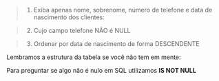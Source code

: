 > 1. Exiba apenas nome, sobrenome, número de telefone e data de nascimento dos clientes:

> 2. Cujo campo telefone NÃO é NULL

> 3. Ordenar por data de nascimento de forma DESCENDENTE

Lembramos a estrutura da tabela se você não tem em mente:

<div
  class='mu-erd'
  data-entities='{
    "clientes": {
      "id": {
        "type": "Integer",
        "pk": true
      },
      "nome": {
        "type": "Text"
      },
      "sobrenome": {
        "type": "Text"
      },
      "email": {
        "type": "Text"
      },
      "telefone": {
        "type": "Text"
      },
      "celular": {
        "type": "Text"
      },
      "data_de_nascimento": {
        "type": "Datetime"
      },
      "id_produto_preferido" : {
        "type": "Integer"
      }
    }
  }'>
</div>

Para preguntar se algo não é nulo em SQL utilizamos **IS NOT NULL**
